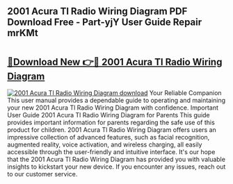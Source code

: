 ## 2001 Acura Tl Radio Wiring Diagram PDF Download Free - Part-yjY User Guide Repair mrKMt

# <h2><a href="http://dfry5zr.blite.top/?on=2001+Acura+Tl+Radio+Wiring+Diagram">🔗Download New 👉🔴 2001 Acura Tl Radio Wiring Diagram</a></h2>

[![2001 Acura Tl Radio Wiring Diagram download](https://i.imgur.com/lujVjoI.png)](http://dfry5zr.blite.top/?on=2001+Acura+Tl+Radio+Wiring+Diagram)
Your Reliable Companion This user manual provides a dependable guide to operating and maintaining your new 2001 Acura Tl Radio Wiring Diagram with confidence. Important User Guide 2001 Acura Tl Radio Wiring Diagram for Parents This guide provides important information for parents regarding the safe use of this product for children. 2001 Acura Tl Radio Wiring Diagram offers users an impressive collection of advanced features, such as facial recognition, augmented reality, voice activation, and wireless charging, all easily accessible through the user-friendly and intuitive interface. It's our hope that the 2001 Acura Tl Radio Wiring Diagram has provided you with valuable insights to kickstart your new device. If you encounter any issues, reach out to our customer service.
